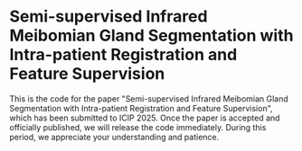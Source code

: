 # Semi-supervised Infrared Meibomian Gland Segmentation with Intra-patient Registration and Feature Supervision
This is the code for the paper "Semi-supervised Infrared Meibomian Gland Segmentation with Intra-patient Registration and Feature Supervision", which has been submitted to ICIP 2025. Once the paper is accepted and officially published, we will release the code immediately. During this period, we appreciate your understanding and patience.

